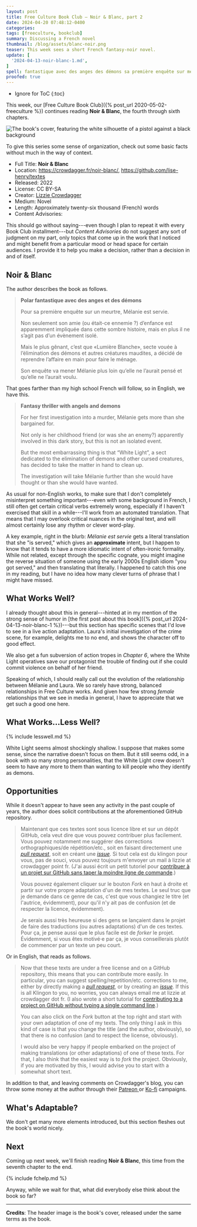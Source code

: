 ```yaml
---
layout: post
title: Free Culture Book Club — Noir & Blanc, part 2
date: 2024-04-20 07:48:12-0400
categories:
tags: [freeculture, bookclub]
summary: Discussing a French novel
thumbnail: /blog/assets/blanc-noir.png
teaser: This week sees a short French fantasy-noir novel.
update: [
  '2024-04-13-noir-blanc-1.md',
]
spell: fantastique avec des anges des démons sa première enquête sur meurtre servie seulement amie ou était ennemie enfance apparemment impliquée dans cette sombre histoire mais il ne agit évènement isolé Mais le gênant que Lumière secte vouée élimination autres créatures maudites décidé reprendre affaire faire enquête va mener qu elle aurait pensé voulu Delaur Maintenant que ces textes sont sous licence libre dépôt cela veut vous pouvez contribuer facilement notamment suggérer orthographiques répétition soit faisant directement une soit créant cela du klingon souci toujours envoyer lizzie crowdagger fr aussi écrit petit tutoriel contribuer projet moindre ligne commande également cliquer bouton haut droite partir votre propre seul truc je demande cas changiez titre autrice évidemment ait très heureuse lançaient traductions forker êtes motivé ça conseillerais plutôt commencer texte peu Ko-fi
proofed: true
---
```


* Ignore for ToC
{:toc}

This week, our [Free Culture Book Club]({% post_url 2020-05-02-freeculture %}) continues reading **Noir & Blanc**, the fourth through sixth chapters.

![The book's cover, featuring the white silhouette of a pistol against a black background](/blog/assets/blanc-noir.png "Maybe not the most auspicious start, but we've definitely had worse...")

To give this series some sense of organization, check out some basic facts without much in the way of context.

 * Full Title:  **Noir & Blanc**
 * Location:  <https://crowdagger.fr/noir-blanc/>, <https://github.com/lise-henry/textes>
 * Released:  2022
 * License:  CC BY-SA
 * Creator:  [Lizzie Crowdagger](https://crowdagger.fr/)
 * Medium:  Novel
 * Length:  Approximately twenty-six thousand (French) words
 * Content Advisories:  

This should go without saying---even though I plan to repeat it with every Book Club installment---but *Content Advisories* do not suggest any sort of judgment on my part, only topics that come up in the work that I noticed and might benefit from a particular mood or head space for certain audiences.  I provide it to help you make a decision, rather than a decision in and of itself.

## Noir & Blanc

The author describes the book as follows.

 > **Polar fantastique avec des anges et des démons**
 >
 > Pour sa première enquête sur un meurtre, Mélanie est servie.
 >
 > Non seulement son amie (ou était-ce ennemie ?) d’enfance est apparemment impliquée dans cette sombre histoire, mais en plus il ne s’agit pas d’un évènement isolé.
 >
 > Mais le plus gênant, c’est que «Lumière Blanche», secte vouée à l’élimination des démons et autres créatures maudites, a décidé de reprendre l’affaire en main pour faire le ménage.
 >
 > Son enquête va mener Mélanie plus loin qu’elle ne l’aurait pensé et qu’elle ne l’aurait voulu.

That goes farther than my high school French will follow, so in English, we have this.

 > **Fantasy thriller with angels and demons**
 >
 > For her first investigation into a murder, Mélanie gets more than she bargained for.
 >
 > Not only is her childhood friend (or was she an enemy?) apparently involved in this dark story, but this is not an isolated event.
 >
 > But the most embarrassing thing is that “White Light”, a sect dedicated to the elimination of demons and other cursed creatures, has decided to take the matter in hand to clean up.
 >
 > The investigation will take Mélanie further than she would have thought or than she would have wanted.

As usual for non-English works, to make sure that I don't completely misinterpret something important---even with some background in French, I still often get certain critical verbs extremely wrong, especially if I haven't exercised that skill in a while---I'll work from an automated translation.  That means that I may overlook critical nuances in the original text, and will almost certainly lose any rhythm or clever word-play.

A key example, right in the blurb:  *Mélanie est servie* gets a literal translation that she "is served," which gives an **approximate** intent, but I happen to know that it tends to have a more idiomatic intent of often-ironic formality.  While not related, except through the specific cognate, you might imagine the reverse situation of someone using the early 2000s English idiom "you got served," and then translating that literally.  I happened to catch this one in my reading, but I have no idea how many clever turns of phrase that I might have missed.

## What Works Well?

I already thought about this in general---hinted at in my mention of the strong sense of humor in [the first post about this book]({% post_url 2024-04-13-noir-blanc-1 %})---but this section has specific scenes that I'd love to see in a live action adaptation.  Laura's initial investigation of the crime scene, for example, delights me to no end, and shows the character off to good effect.

We also get a fun subversion of action tropes in *Chapter 6*, where the White Light operatives save our protagonist the trouble of finding out if she could commit violence on behalf of her friend.

Speaking of which, I should really call out the evolution of the relationship between Mélanie and Laura.  We so rarely have strong, balanced relationships in Free Culture works.  And given how few strong *female* relationships that we see in media in general, I have to appreciate that we get such a good one here.

## What Works...Less Well?

{% include lesswell.md %}

White Light seems almost shockingly shallow.  I suppose that makes some sense, since the narrative doesn't focus on them.  But it still seems odd, in a book with so many strong personalities, that the White Light crew doesn't seem to have any more to them than wanting to kill people who they identify as demons.

## Opportunities

While it doesn't appear to have seen any activity in the past couple of years, the author does solicit contributions at the aforementioned GitHub repository.

 > Maintenant que ces textes sont sous licence libre et sur un dépôt GitHub, cela veut dire que vous pouvez contribuer plus facilement. Vous pouvez notamment me suggérer des corrections orthographiques/de répétition/etc., soit en faisant directement une [_pull request_](https://github.com/Crowdagger/textes/pulls), soit en créant une [_issue_](https://github.com/Crowdagger/textes/issues). Si tout cela est du klingon pour vous, pas de souci, vous pouvez toujours m'envoyer un mail à lizzie at crowdagger point fr. (J'ai aussi écrit un petit tutoriel pour [contribuer à un projet sur GitHub sans taper la moindre ligne de commande](http://crowdagger.fr/blog/index.php?post/2017/03/22/Tutoriel-%3A-contribuer-%C3%A0-un-projet-sur-Github).)
 >
 > Vous pouvez également cliquer sur le bouton _Fork_ en haut à droite et partir sur votre propre adaptation d'un de mes textes. Le seul truc que je demande dans ce genre de cas, c'est que vous changiez le titre (et l'autrice, évidemment), pour qu'il n'y ait pas de confusion (et de respecter la licence, évidemment).
 >
 > Je serais aussi très heureuse si des gens se lançaient dans le projet de faire des traductions (ou autres adaptations) d'un de ces textes. Pour ça, je pense aussi que le plus facile est de _forker_ le projet. Évidemment, si vous êtes motivé·e par ça, je vous conseillerais plutôt de commencer par un texte un peu court.

Or in English, that reads as follows.

 > Now that these texts are under a free license and on a GitHub repository, this means that you can contribute more easily. In particular, you can suggest spelling/repetition/etc. corrections to me, either by directly making a [_pull request_](https://github.com/Crowdagger/textes/pulls), or by creating an [_issue_](https://github.com/Crowdagger/textes/issues). If this is all Klingon to you, no worries, you can always email me at lizzie at crowdagger dot fr. (I also wrote a short tutorial for [contributing to a project on GitHub without typing a single command line](http://crowdagger.fr/blog/index.php?post/2017/03/22/Tutoriel-%3A-contribuer-%C3%A0-un-projet-sur-Github).)
 >
 > You can also click on the _Fork_ button at the top right and start with your own adaptation of one of my texts. The only thing I ask in this kind of case is that you change the title (and the author, obviously), so that there is no confusion (and to respect the license, obviously).
 >
 > I would also be very happy if people embarked on the project of making translations (or other adaptations) of one of these texts. For that, I also think that the easiest way is to _fork_ the project. Obviously, if you are motivated by this, I would advise you to start with a somewhat short text.

In addition to that, and leaving comments on Crowdagger's blog, you can throw some money at the author through their [Patreon <i class="fab fa-patreon"></i>](https://www.patreon.com/crowdagger) or [Ko-fi](https://ko-fi.com/crowdagger) campaigns.

## What's Adaptable?

We don't get many more elements introduced, but this section fleshes out the book's world nicely.

## Next

Coming up next week, we'll finish reading **Noir & Blanc**, this time from the seventh chapter to the end.

{% include fchelp.md %}

Anyway, while we wait for that, what did everybody else think about the book so far?

* * *

**Credits**:  The header image is the book's cover, released under the same terms as the book.
